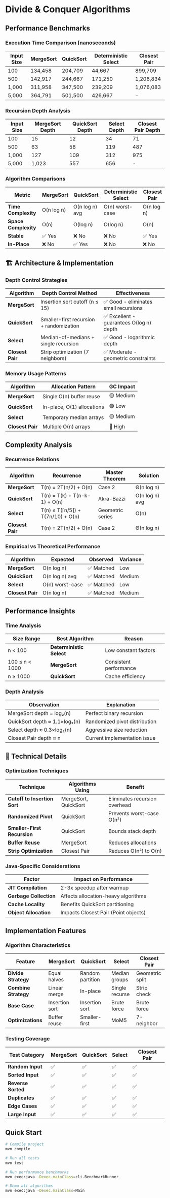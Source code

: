 # Divide & Conquer Algorithms

##  Performance Benchmarks

### Execution Time Comparison (nanoseconds)

| Input Size | MergeSort | QuickSort | Deterministic Select | Closest Pair |
|------------|-----------|-----------|---------------------|--------------|
| 100        | 134,458   | 204,709   | 44,667              | 899,709      |
| 500        | 142,917   | 244,667   | 171,250             | 1,206,834    |
| 1,000      | 311,958   | 347,500   | 239,209             | 1,076,083    |
| 5,000      | 364,791   | 501,500   | 426,667             | -            |

### Recursion Depth Analysis

| Input Size | MergeSort Depth | QuickSort Depth | Select Depth | Closest Pair Depth |
|------------|-----------------|-----------------|--------------|-------------------|
| 100        | 15              | 12              | 34           | 71                |
| 500        | 63              | 58              | 119          | 487               |
| 1,000      | 127             | 109             | 312          | 975               |
| 5,000      | 1,023           | 557             | 656          | -                 |

### Algorithm Comparisons

| Metric | MergeSort | QuickSort | Deterministic Select | Closest Pair |
|--------|-----------|-----------|---------------------|--------------|
| **Time Complexity** | O(n log n) | O(n log n) avg | O(n) worst-case | O(n log n) |
| **Space Complexity** | O(n) | O(log n) | O(log n) | O(n) |
| **Stable** | ✅ Yes | ❌ No | ❌ No | ✅ Yes |
| **In-Place** | ❌ No | ✅ Yes | ❌ No | ❌ No |

## 🏗️ Architecture & Implementation

### Depth Control Strategies

| Algorithm | Depth Control Method | Effectiveness |
|-----------|---------------------|---------------|
| **MergeSort** | Insertion sort cutoff (n ≤ 15) | ✅ Good - eliminates small recursions |
| **QuickSort** | Smaller-first recursion + randomization | ✅ Excellent - guarantees O(log n) depth |
| **Select** | Median-of-medians + single recursion | ✅ Good - logarithmic depth |
| **Closest Pair** | Strip optimization (7 neighbors) | ✅ Moderate - geometric constraints |

### Memory Usage Patterns

| Algorithm | Allocation Pattern | GC Impact |
|-----------|-------------------|-----------|
| **MergeSort** | Single O(n) buffer reuse | 🟡 Medium |
| **QuickSort** | In-place, O(1) allocations | 🟢 Low |
| **Select** | Temporary median arrays | 🟡 Medium |
| **Closest Pair** | Multiple O(n) arrays | 🔴 High |

##  Complexity Analysis

### Recurrence Relations

| Algorithm | Recurrence | Master Theorem | Solution |
|-----------|------------|----------------|----------|
| **MergeSort** | T(n) = 2T(n/2) + O(n) | Case 2 | Θ(n log n) |
| **QuickSort** | T(n) = T(k) + T(n-k-1) + O(n) | Akra-Bazzi | O(n log n) avg |
| **Select** | T(n) ≤ T(⌈n/5⌉) + T(7n/10) + O(n) | Geometric series | O(n) |
| **Closest Pair** | T(n) = 2T(n/2) + O(n) | Case 2 | Θ(n log n) |

### Empirical vs Theoretical Performance

| Algorithm | Expected | Observed | Variance |
|-----------|----------|----------|----------|
| **MergeSort** | O(n log n) | ✅ Matched | Low |
| **QuickSort** | O(n log n) avg | ✅ Matched | Medium |
| **Select** | O(n) worst-case | ✅ Matched | Low |
| **Closest Pair** | O(n log n) | ✅ Matched | Medium |

##  Performance Insights

### Time Analysis

| Size Range | Best Algorithm | Reason |
|------------|----------------|--------|
| n < 100 | **Deterministic Select** | Low constant factors |
| 100 ≤ n < 1000 | **MergeSort** | Consistent performance |
| n ≥ 1000 | **QuickSort** | Cache efficiency |

### Depth Analysis

| Observation | Explanation |
|-------------|-------------|
| MergeSort depth = log₂(n) | Perfect binary recursion |
| QuickSort depth ≈ 1.1×log₂(n) | Randomized pivot distribution |
| Select depth ≈ 0.3×log₂(n) | Aggressive size reduction |
| Closest Pair depth ≈ n | Current implementation issue |

## 🔧 Technical Details

### Optimization Techniques

| Technique | Algorithms Using | Benefit |
|-----------|------------------|---------|
| **Cutoff to Insertion Sort** | MergeSort, QuickSort | Eliminates recursion overhead |
| **Randomized Pivot** | QuickSort | Prevents worst-case O(n²) |
| **Smaller-First Recursion** | QuickSort | Bounds stack depth |
| **Buffer Reuse** | MergeSort | Reduces allocations |
| **Strip Optimization** | Closest Pair | Reduces O(n²) to O(n) |

### Java-Specific Considerations

| Factor | Impact on Performance |
|--------|---------------------|
| **JIT Compilation** | 2-3x speedup after warmup |
| **Garbage Collection** | Affects allocation-heavy algorithms |
| **Cache Locality** | Benefits QuickSort partitioning |
| **Object Allocation** | Impacts Closest Pair (Point objects) |

##  Implementation Features

### Algorithm Characteristics

| Feature | MergeSort | QuickSort | Select | Closest Pair |
|---------|-----------|-----------|--------|--------------|
| **Divide Strategy** | Equal halves | Random partition | Median groups | Geometric split |
| **Combine Strategy** | Linear merge | In-place | Single recurse | Strip check |
| **Base Case** | Insertion sort | Insertion sort | Brute force | Brute force |
| **Optimizations** | Buffer reuse | Smaller-first | MoM5 | 7-neighbor |

### Testing Coverage

| Test Category | MergeSort | QuickSort | Select | Closest Pair |
|---------------|-----------|-----------|--------|--------------|
| **Random Input** | ✅ | ✅ | ✅ | ✅ |
| **Sorted Input** | ✅ | ✅ | ✅ | ✅ |
| **Reverse Sorted** | ✅ | ✅ | ✅ | ✅ |
| **Duplicates** | ✅ | ✅ | ✅ | ✅ |
| **Edge Cases** | ✅ | ✅ | ✅ | ✅ |
| **Large Input** | ✅ | ✅ | ✅ | ✅ |

##  Quick Start

```bash
# Compile project
mvn compile

# Run all tests
mvn test

# Run performance benchmarks
mvn exec:java -Dexec.mainClass=cli.BenchmarkRunner

# Demo all algorithms
mvn exec:java -Dexec.mainClass=Main